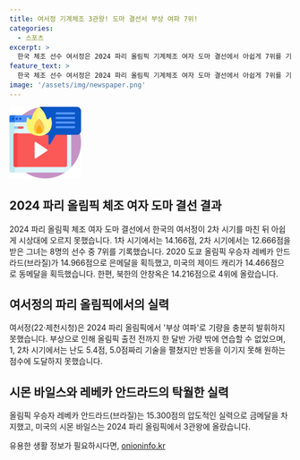 ```yaml
---
title: 여서정 기계체조 3관왕! 도마 결선서 부상 여파 7위!
categories:
  - 스포츠
excerpt: >
  한국 체조 선수 여서정은 2024 파리 올림픽 기계체조 여자 도마 결선에서 아쉽게 7위를 기록하며 메달에 도전했지만 성공하지 못했다. 부상 여파로 출전 전 한 달 반 가량만 연습한 것으로 알려져 안타까운 소식이다. 이번 대회에서는 미국 선수 시몬 바일스가 금메달을 차지했고, 레베카 안드라드(브라질)가 은메달, 제이드 캐리(미국)가 동메달을 획득했다. 북한의 안창옥은 4위를 기록했다.
feature_text: >
  한국 체조 선수 여서정은 2024 파리 올림픽 기계체조 여자 도마 결선에서 아쉽게 7위를 기록하며 메달에 도전했지만 성공하지 못했다. 부상 여파로 출전 전 한 달 반 가량만 연습한 것으로 알려져 안타까운 소식이다. 이번 대회에서는 미국 선수 시몬 바일스가 금메달을 차지했고, 레베카 안드라드(브라질)가 은메달, 제이드 캐리(미국)가 동메달을 획득했다. 북한의 안창옥은 4위를 기록했다.
image: '/assets/img/newspaper.png'
---
```


<p><img src="/assets/img/news.png" alt="rentncar 속보" /></p>

<h2 data-ke-size="size26">2024 파리 올림픽 체조 여자 도마 결선 결과</h2>

<p data-ke-size="size16">2024 파리 올림픽 체조 여자 도마 결선에서 한국의 여서정이 2차 시기를 마친 뒤 아쉽게 시상대에 오르지 못했습니다. 1차 시기에서는 14.166점, 2차 시기에서는 12.666점을 받은 그녀는 8명의 선수 중 7위를 기록했습니다. 2020 도쿄 올림픽 우승자 레베카 안드라드(브라질)가 14.966점으로 은메달을 획득했고, 미국의 제이드 캐리가 14.466점으로 동메달을 획득했습니다. 한편, 북한의 안창옥은 14.216점으로 4위에 올랐습니다.</p>

<h2 data-ke-size="size26">여서정의 파리 올림픽에서의 실력</h2>

<p data-ke-size="size16">여서정(22·제천시청)은 2024 파리 올림픽에서 '부상 여파'로 기량을 충분히 발휘하지 못했습니다. 부상으로 인해 올림픽 출전 전까지 한 달반 가량 밖에 연습할 수 없었으며, 1, 2차 시기에서는 난도 5.4점, 5.0점짜리 기술을 펼쳤지만 반동을 이기지 못해 원하는 점수에 도달하지 못했습니다.</p>

<h2 data-ke-size="size26">시몬 바일스와 레베카 안드라드의 탁월한 실력</h2>

<p data-ke-size="size16">올림픽 우승자 레베카 안드라드(브라질)는 15.300점의 압도적인 실력으로 금메달을 차지했고, 미국의 시몬 바일스는 2024 파리 올림픽에서 3관왕에 올랐습니다.</p>
유용한 생활 정보가 필요하시다면, <a href="https://onioninfo.kr" rel="dofollow">onioninfo.kr</a>


